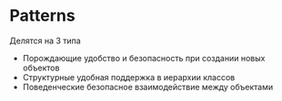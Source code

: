 # Patterns

Делятся на 3 типа 

- Порождающие
удобство и безопасность при создании новых объектов
- Структурные
удобная поддержка в иерархии классов
- Поведенческие
безопасное взаимодействие между объектами
